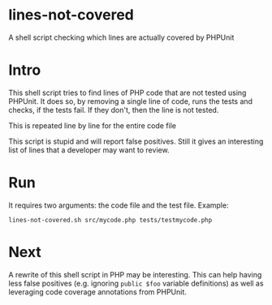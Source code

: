 # lines-not-covered
A shell script checking which lines are actually covered by PHPUnit

# Intro
This shell script tries to find lines of PHP code that are not tested
using PHPUnit. It does so, by removing a single line of code, runs the
tests and checks, if the tests fail. If they don't, then the line is not
tested.

This is repeated line by line for the entire code file

This script is stupid and will report false positives. Still it gives an
interesting list of lines that a developer may want to review.

# Run
It requires two arguments: the code file and the test file. Example:
```
lines-not-covered.sh src/mycode.php tests/testmycode.php
```

# Next
A rewrite of this shell script in PHP may be interesting. This can help having
less false positives (e.g. ignoring `public $foo` variable definitions) as well
as leveraging code coverage annotations from PHPUnit.
